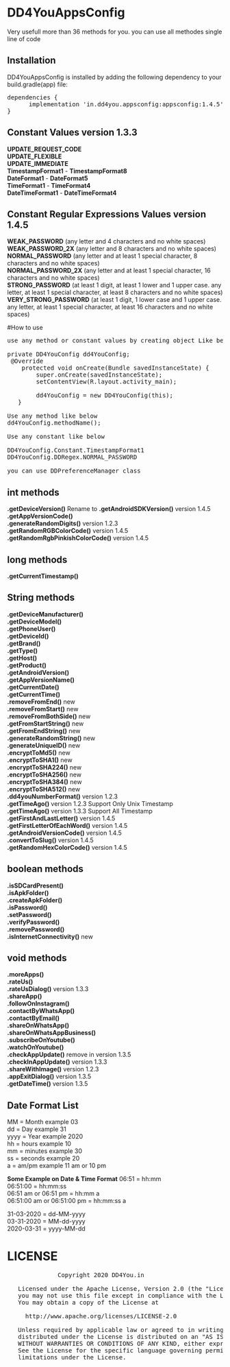 # DD4YouAppsConfig
Very usefull more than 36 methods for you. you can use all methodes single line of code


## Installation
DD4YouAppsConfig is installed by adding the following dependency to your build.gradle(app) file:
<pre>
dependencies {  
      implementation 'in.dd4you.appsconfig:appsconfig:1.4.5'  
}
</pre>

## Constant Values version 1.3.3
**UPDATE_REQUEST_CODE**  
**UPDATE_FLEXIBLE**  
**UPDATE_IMMEDIATE**  
**TimestampFormat1** - **TimestampFormat8**  
**DateFormat1** - **DateFormat5**  
**TimeFormat1** - **TimeFormat4**  
**DateTimeFormat1** - **DateTimeFormat4**  

## Constant Regular Expressions Values version 1.4.5
**WEAK_PASSWORD**  (any letter and 4 characters and no white spaces)  
**WEAK_PASSWORD_2X**  (any letter and 8 characters and no white spaces)  
**NORMAL_PASSWORD**  (any letter and at least 1 special character, 8 characters and no white spaces)  
**NORMAL_PASSWORD_2X**  (any letter and at least 1 special character, 16 characters and no white spaces)  
**STRONG_PASSWORD**  (at least 1 digit, at least 1 lower and 1 upper case. any letter, at least 1 special character, at least 8 characters and no white spaces)  
**VERY_STRONG_PASSWORD**  (at least 1 digit, 1 lower case and 1 upper case. any letter, at least 1 special character, at least 16 characters and no white spaces)

#How to use
<pre>
use any method or constant values by creating object Like below

private DD4YouConfig dd4YouConfig;
 @Override
    protected void onCreate(Bundle savedInstanceState) {
        super.onCreate(savedInstanceState);
        setContentView(R.layout.activity_main);

        dd4YouConfig = new DD4YouConfig(this);
   }
   
Use any method like below
dd4YouConfig.methodName();

Use any constant like below

DD4YouConfig.Constant.TimestampFormat1  
DD4YouConfig.DDRegex.NORMAL_PASSWORD  

you can use DDPreferenceManager class
</pre>

## int methods
**.getDeviceVersion()**  Rename to **.getAndroidSDKVersion()**  version 1.4.5  
**.getAppVersionCode()**  
**.generateRandomDigits()**  version 1.2.3  
**.getRandomRGBColorCode()**  version 1.4.5  
**.getRandomRgbPinkishColorCode()**  version 1.4.5  

## long methods
**.getCurrentTimestamp()**

## String methods
**.getDeviceManufacturer()**  
**.getDeviceModel()**  
**.getPhoneUser()**  
**.getDeviceId()**  
**.getBrand()**  
**.getType()**  
**.getHost()**  
**.getProduct()**  
**.getAndroidVersion()**  
**.getAppVersionName()**  
**.getCurrentDate()**  
**.getCurrentTime()**  
**.removeFromEnd()**  new  
**.removeFromStart()**  new  
**.removeFromBothSide()**  new  
**.getFromStartString()** new  
**.getFromEndString()** new  
**.generateRandomString()**  new  
**.generateUniqueID()**  new  
**.encryptToMd5()**  new  
**.encryptToSHA1()**  new  
**.encryptToSHA224()**  new  
**.encryptToSHA256()**  new  
**.encryptToSHA384()**  new  
**.encryptToSHA512()**  new  
**.dd4youNumberFormat()** version 1.2.3  
**.getTimeAgo()**  version 1.2.3 Support Only Unix Timestamp  
**.getTimeAgo()**  version 1.3.3 Support All Timestamp  
**.getFirstAndLastLetter()** version 1.4.5  
**.getFirstLetterOfEachWord()** version 1.4.5  
**.getAndroidVersionCode()** version 1.4.5  
**.convertToSlug()** version 1.4.5  
**.getRandomHexColorCode()** version 1.4.5  

## boolean methods
**.isSDCardPresent()**  
**.isApkFolder()**  
**.createApkFolder()**  
**.isPassword()**  
**.setPassword()**  
**.verifyPassword()**  
**.removePassword()**  
**.isInternetConnectivity()** new  

## void methods
**.moreApps()**  
**.rateUs()**  
**.rateUsDialog()**  version 1.3.3  
**.shareApp()**  
**.followOnInstagram()**  
**.contactByWhatsApp()**  
**.contactByEmail()**  
**.shareOnWhatsApp()**  
**.shareOnWhatsAppBusiness()**  
**.subscribeOnYoutube()**  
**.watchOnYoutube()**  
**.checkAppUpdate()**  remove in version 1.3.5  
**.checkInAppUpdate()**  version 1.3.3  
**.shareWithImage()**  version 1.2.3  
**.appExitDialog()**  version 1.3.5  
**.getDateTime()**  version 1.3.5


## Date Format List
MM  = Month example 03  
dd  = Day example 31  
yyyy  = Year example 2020  
hh  = hours example 10  
mm = minutes  example 30  
ss = seconds  example 20  
a = am/pm example 11 am or 10 pm  

**Some Example on Date & Time Format**
06:51 = hh:mm  
06:51:00 = hh:mm:ss  
06:51 am or 06:51 pm = hh:mm a  
06:51:00 am or 06:51:00 pm = hh:mm:ss a  

31-03-2020  = dd-MM-yyyy  
03-31-2020  = MM-dd-yyyy  
2020-03-31  = yyyy-MM-dd  


# LICENSE
<pre>
	          Copyright 2020 DD4You.in  
            
   Licensed under the Apache License, Version 2.0 (the "License");  
   you may not use this file except in compliance with the License.  
   You may obtain a copy of the License at  

     http://www.apache.org/licenses/LICENSE-2.0  

   Unless required by applicable law or agreed to in writing, software  
   distributed under the License is distributed on an "AS IS" BASIS,  
   WITHOUT WARRANTIES OR CONDITIONS OF ANY KIND, either express or implied.  
   See the License for the specific language governing permissions and  
   limitations under the License.
</pre>
